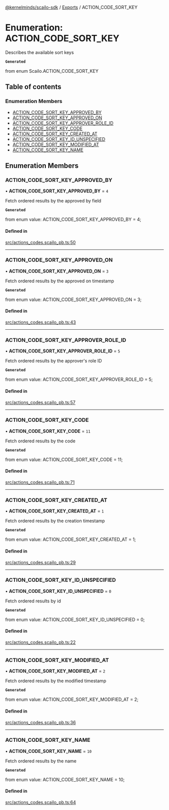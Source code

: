 [@kernelminds/scailo-sdk](../README.md) / [Exports](../modules.md) / ACTION\_CODE\_SORT\_KEY

# Enumeration: ACTION\_CODE\_SORT\_KEY

Describes the available sort keys

**`Generated`**

from enum Scailo.ACTION_CODE_SORT_KEY

## Table of contents

### Enumeration Members

- [ACTION\_CODE\_SORT\_KEY\_APPROVED\_BY](ACTION_CODE_SORT_KEY.md#action_code_sort_key_approved_by)
- [ACTION\_CODE\_SORT\_KEY\_APPROVED\_ON](ACTION_CODE_SORT_KEY.md#action_code_sort_key_approved_on)
- [ACTION\_CODE\_SORT\_KEY\_APPROVER\_ROLE\_ID](ACTION_CODE_SORT_KEY.md#action_code_sort_key_approver_role_id)
- [ACTION\_CODE\_SORT\_KEY\_CODE](ACTION_CODE_SORT_KEY.md#action_code_sort_key_code)
- [ACTION\_CODE\_SORT\_KEY\_CREATED\_AT](ACTION_CODE_SORT_KEY.md#action_code_sort_key_created_at)
- [ACTION\_CODE\_SORT\_KEY\_ID\_UNSPECIFIED](ACTION_CODE_SORT_KEY.md#action_code_sort_key_id_unspecified)
- [ACTION\_CODE\_SORT\_KEY\_MODIFIED\_AT](ACTION_CODE_SORT_KEY.md#action_code_sort_key_modified_at)
- [ACTION\_CODE\_SORT\_KEY\_NAME](ACTION_CODE_SORT_KEY.md#action_code_sort_key_name)

## Enumeration Members

### ACTION\_CODE\_SORT\_KEY\_APPROVED\_BY

• **ACTION\_CODE\_SORT\_KEY\_APPROVED\_BY** = ``4``

Fetch ordered results by the approved by field

**`Generated`**

from enum value: ACTION_CODE_SORT_KEY_APPROVED_BY = 4;

#### Defined in

[src/actions_codes.scailo_pb.ts:50](https://github.com/scailo/ts-sdk/blob/c10a36b57201dfa5903d4b53efa1e62aa6208936/src/actions_codes.scailo_pb.ts#L50)

___

### ACTION\_CODE\_SORT\_KEY\_APPROVED\_ON

• **ACTION\_CODE\_SORT\_KEY\_APPROVED\_ON** = ``3``

Fetch ordered results by the approved on timestamp

**`Generated`**

from enum value: ACTION_CODE_SORT_KEY_APPROVED_ON = 3;

#### Defined in

[src/actions_codes.scailo_pb.ts:43](https://github.com/scailo/ts-sdk/blob/c10a36b57201dfa5903d4b53efa1e62aa6208936/src/actions_codes.scailo_pb.ts#L43)

___

### ACTION\_CODE\_SORT\_KEY\_APPROVER\_ROLE\_ID

• **ACTION\_CODE\_SORT\_KEY\_APPROVER\_ROLE\_ID** = ``5``

Fetch ordered results by the approver's role ID

**`Generated`**

from enum value: ACTION_CODE_SORT_KEY_APPROVER_ROLE_ID = 5;

#### Defined in

[src/actions_codes.scailo_pb.ts:57](https://github.com/scailo/ts-sdk/blob/c10a36b57201dfa5903d4b53efa1e62aa6208936/src/actions_codes.scailo_pb.ts#L57)

___

### ACTION\_CODE\_SORT\_KEY\_CODE

• **ACTION\_CODE\_SORT\_KEY\_CODE** = ``11``

Fetch ordered results by the code

**`Generated`**

from enum value: ACTION_CODE_SORT_KEY_CODE = 11;

#### Defined in

[src/actions_codes.scailo_pb.ts:71](https://github.com/scailo/ts-sdk/blob/c10a36b57201dfa5903d4b53efa1e62aa6208936/src/actions_codes.scailo_pb.ts#L71)

___

### ACTION\_CODE\_SORT\_KEY\_CREATED\_AT

• **ACTION\_CODE\_SORT\_KEY\_CREATED\_AT** = ``1``

Fetch ordered results by the creation timestamp

**`Generated`**

from enum value: ACTION_CODE_SORT_KEY_CREATED_AT = 1;

#### Defined in

[src/actions_codes.scailo_pb.ts:29](https://github.com/scailo/ts-sdk/blob/c10a36b57201dfa5903d4b53efa1e62aa6208936/src/actions_codes.scailo_pb.ts#L29)

___

### ACTION\_CODE\_SORT\_KEY\_ID\_UNSPECIFIED

• **ACTION\_CODE\_SORT\_KEY\_ID\_UNSPECIFIED** = ``0``

Fetch ordered results by id

**`Generated`**

from enum value: ACTION_CODE_SORT_KEY_ID_UNSPECIFIED = 0;

#### Defined in

[src/actions_codes.scailo_pb.ts:22](https://github.com/scailo/ts-sdk/blob/c10a36b57201dfa5903d4b53efa1e62aa6208936/src/actions_codes.scailo_pb.ts#L22)

___

### ACTION\_CODE\_SORT\_KEY\_MODIFIED\_AT

• **ACTION\_CODE\_SORT\_KEY\_MODIFIED\_AT** = ``2``

Fetch ordered results by the modified timestamp

**`Generated`**

from enum value: ACTION_CODE_SORT_KEY_MODIFIED_AT = 2;

#### Defined in

[src/actions_codes.scailo_pb.ts:36](https://github.com/scailo/ts-sdk/blob/c10a36b57201dfa5903d4b53efa1e62aa6208936/src/actions_codes.scailo_pb.ts#L36)

___

### ACTION\_CODE\_SORT\_KEY\_NAME

• **ACTION\_CODE\_SORT\_KEY\_NAME** = ``10``

Fetch ordered results by the name

**`Generated`**

from enum value: ACTION_CODE_SORT_KEY_NAME = 10;

#### Defined in

[src/actions_codes.scailo_pb.ts:64](https://github.com/scailo/ts-sdk/blob/c10a36b57201dfa5903d4b53efa1e62aa6208936/src/actions_codes.scailo_pb.ts#L64)
